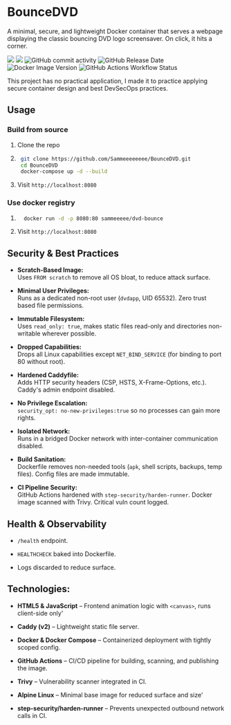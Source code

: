 # BounceDVD

A minimal, secure, and lightweight Docker container that serves a webpage displaying the classic bouncing DVD logo screensaver. On click, it hits a corner.

<img src="https://img.shields.io/badge/GPL--3.0-red?style=for-the-badge" /> <img src="https://img.shields.io/badge/Docker%20Compose-2496ED?style=for-the-badge&logo=docker&logoColor=white" /> 
<img alt="GitHub commit activity" src="https://img.shields.io/github/commit-activity/t/Sammeeeeeeee/BounceDVD"> <img alt="GitHub Release Date" src="https://img.shields.io/github/release-date/Sammeeeeeeee/BounceDVD"> <img alt="Docker Image Version" src="https://img.shields.io/docker/v/Sammeeeeeeee/BounceDVD"> <img alt="GitHub Actions Workflow Status" src="https://img.shields.io/github/actions/workflow/status/Sammeeeeeeee/BounceDVD/build-publish.yml">

This project has no practical application, I made it to practice applying secure container design and best DevSecOps practices.

## Usage
### Build from source
1. Clone the repo
2. ```bash
	git clone https://github.com/Sammeeeeeeee/BounceDVD.git
	cd BounceDVD
	docker-compose up -d --build
	```
3. Visit `http://localhost:8080`
### Use docker registry

1. ```bash
	 docker run -d -p 8080:80 sammeeeee/dvd-bounce
	```
2. Visit `http://localhost:8080`


##  Security & Best Practices

-   **Scratch-Based Image:**  
    Uses `FROM scratch` to remove all OS bloat, to reduce attack surface.
    
-   **Minimal User Privileges:**  
    Runs as a dedicated non-root user (`dvdapp`, UID 65532). Zero trust based file permissions.
    
-   **Immutable Filesystem:**  
    Uses `read_only: true`, makes static files read-only and directories non-writable wherever possible.
    
-   **Dropped Capabilities:**  
    Drops all Linux capabilities except `NET_BIND_SERVICE` (for binding to port 80 without root).
    
-   **Hardened Caddyfile:**  
    Adds HTTP security headers (CSP, HSTS, X-Frame-Options, etc.). Caddy's admin endpoint disabled.
    
-   **No Privilege Escalation:**  
    `security_opt: no-new-privileges:true` so no processes can gain more rights.
    
-   **Isolated Network:**  
    Runs in a bridged Docker network with inter-container communication disabled.
    
-   **Build Sanitation:**  
    Dockerfile removes non-needed tools (`apk`, shell scripts, backups, temp files). Config files are made immutable.
    
-   **CI Pipeline Security:**  
    GitHub Actions hardened with `step-security/harden-runner`. Docker image scanned with Trivy. Critical vuln count logged.


## Health & Observability

-   `/health` endpoint.
    
-   `HEALTHCHECK` baked into Dockerfile.
    
-   Logs discarded to reduce surface.

## Technologies:

-   **HTML5 & JavaScript** – Frontend animation logic with `<canvas>`, runs client-side only'
    
-   **Caddy (v2)** – Lightweight static file server.
    
-   **Docker & Docker Compose** – Containerized deployment with tightly scoped config.
    
-   **GitHub Actions** – CI/CD pipeline for building, scanning, and publishing the image.
    
-   **Trivy** – Vulnerability scanner integrated in CI.
    
-   **Alpine Linux** – Minimal base image for reduced surface and size'

-   **step-security/harden-runner** – Prevents unexpected outbound network calls in CI.